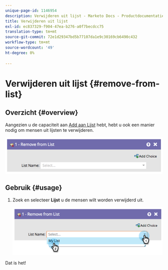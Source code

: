 ```yaml
---
unique-page-id: 1146954
description: Verwijderen uit lijst - Marketo Docs - Productdocumentatie
title: Verwijderen uit lijst
exl-id: ec837329-f904-47ea-b276-a0f7becdcc75
translation-type: tm+mt
source-git-commit: 72e1d29347bd5b77107da1e9c30169cb6490c432
workflow-type: tm+mt
source-wordcount: '49'
ht-degree: 0%

---
```


# Verwijderen uit lijst {#remove-from-list}

## Overzicht {#overview}

Aangezien u de capaciteit aan [Add aan Lijst](/help/marketo/product-docs/core-marketo-concepts/smart-campaigns/flow-actions/add-to-list.md) hebt, hebt u ook een manier nodig om mensen uit lijsten te verwijderen.

![](assets/image2014-9-22-10-3a44-3a3.png)

## Gebruik {#usage}

1. Zoek en selecteer **Lijst** u de mensen wilt worden verwijderd uit.

   ![](assets/image2014-9-22-10-3a44-3a7.png)

Dat is het!
